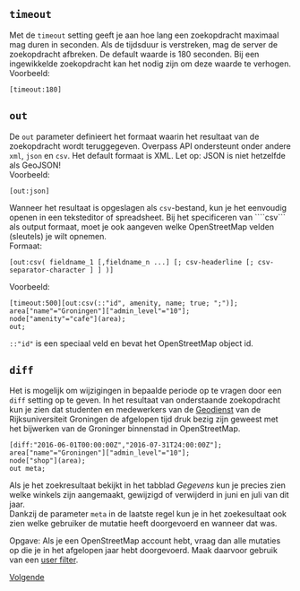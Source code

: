 ## ```timeout```

Met de ```timeout``` setting geeft je aan hoe lang een zoekopdracht maximaal mag duren in seconden. Als de tijdsduur is verstreken, mag de server de zoekopdracht afbreken. De default waarde is 180 seconden. Bij een ingewikkelde zoekopdracht kan het nodig zijn om deze waarde te verhogen.  
Voorbeeld:
```
[timeout:180]
 ```
 
## ```out```
De ```out``` parameter definieert het formaat waarin het resultaat van de zoekopdracht wordt teruggegeven. Overpass API ondersteunt onder andere ```xml```, ```json``` en ```csv```. Het default formaat is XML. Let op: JSON is niet hetzelfde als GeoJSON!  
Voorbeeld:
```
[out:json]
```

Wanneer het resultaat is opgeslagen als ```csv```-bestand, kun je het eenvoudig openen in een teksteditor of spreadsheet. Bij het specificeren van ````csv``` als output formaat, moet je ook aangeven welke OpenStreetMap velden (sleutels) je wilt opnemen.   
Formaat:
```
[out:csv( fieldname_1 [,fieldname_n ...] [; csv-headerline [; csv-separator-character ] ] )]
```

Voorbeeld:
```
[timeout:500][out:csv(::"id", amenity, name; true; ";")];
area["name"="Groningen"]["admin_level"="10"];
node["amenity"="cafe"](area);
out;
```

```::"id"``` is een speciaal veld en bevat het OpenStreetMap object id.

## ```diff```

Het is mogelijk om wijzigingen in bepaalde periode op te vragen door een ```diff``` setting op te geven. In het resultaat van onderstaande zoekopdracht kun je zien dat studenten en medewerkers van de [Geodienst](http://www.rug.nl/society-business/centre-for-information-technology/research/services/gis/) van de Rijksuniversiteit Groningen de afgelopen tijd druk bezig zijn geweest met het bijwerken van de Groninger binnenstad in OpenStreetMap.

```
[diff:"2016-06-01T00:00:00Z","2016-07-31T24:00:00Z"];
area["name"="Groningen"]["admin_level"="10"];
node["shop"](area);
out meta;
```

Als je het zoekresultaat bekijkt in het tabblad _Gegevens_ kun je precies zien welke winkels zijn aangemaakt, gewijzigd of verwijderd in juni en juli van dit jaar.   
Dankzij de parameter ```meta``` in de laatste regel kun je in het zoekesultaat ook zien welke gebruiker de mutatie heeft doorgevoerd en wanneer dat was.   

Opgave:
Als je een OpenStreetMap account hebt, vraag dan alle mutaties op die je in het afgelopen jaar hebt doorgevoerd. Maak daarvoor gebruik van een [user filter](http://wiki.openstreetmap.org/wiki/Overpass_API/Overpass_QL#By_user_.28user.2C_uid.29).

[Volgende](7-bonusmateriaal.md)